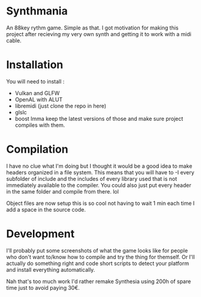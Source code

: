 # Synthmania
An 88key rythm game. Simple as that.
I got motivation for making this project after recieving my very own synth and getting it to work with a midi cable.


# Installation
You will need to install :
- Vulkan and GLFW
- OpenAL with ALUT
- libremidi (just clone the repo in here)
- glslc
- boost
Imma keep the latest versions of those and make sure project compiles with them.

# Compilation
I have no clue what I'm doing but I thought it would be a good idea to make headers organized in a file system.
This means that you will have to -I every subfolder of include and the includes of every library used that is not immediately available to the compiler. You could also just put every header in the same folder and compile from there. lol

Object files are now setup this is so cool not having to wait 1 min each time I add a space in the source code.

# Development
I'll probably put some screenshots of what the game looks like for people who don't want to/know how to compile and try the thing for themself. Or I'll actually do something right and code short scripts to detect your platform and install everything automatically.

Nah that's too much work I'd rather remake Synthesia using 200h of spare time just to avoid paying 30€.